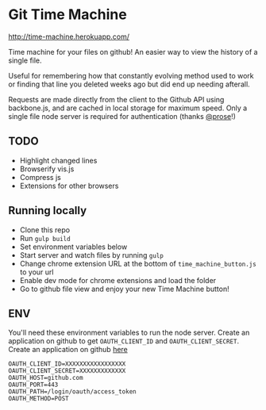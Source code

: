 Git Time Machine
=================

http://time-machine.herokuapp.com/

Time machine for your files on github! An easier way to view the history of a single file.

Useful for remembering how that constantly evolving method used to work or finding that line you deleted weeks ago but did end up needing afterall.

Requests are made directly from the client to the Github API using backbone.js, and are cached in local storage for maximum speed. Only a single file node server is required for authentication (thanks [@prose](https://github.com/prose/gatekeeper)!)

## TODO

- Highlight changed lines
- Browserify vis.js
- Compress js
- Extensions for other browsers

## Running locally

- Clone this repo
- Run `gulp build`
- Set environment variables below
- Start server and watch files by running `gulp`
- Change chrome extension URL at the bottom of `time_machine_button.js` to your url
- Enable dev mode for chrome extensions and load the folder
- Go to github file view and enjoy your new Time Machine button!

## ENV

You'll need these environment variables to run the node server. Create an application on github to get `OAUTH_CLIENT_ID` and `OAUTH_CLIENT_SECRET`. Create an application on github [here](https://github.com/settings/applications/new)

```
OAUTH_CLIENT_ID=XXXXXXXXXXXXXXXXX
OAUTH_CLIENT_SECRET=XXXXXXXXXXXXX
OAUTH_HOST=github.com
OAUTH_PORT=443
OAUTH_PATH=/login/oauth/access_token
OAUTH_METHOD=POST
```

